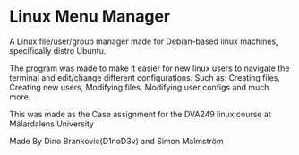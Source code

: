# Linux Menu Manager

A Linux file/user/group manager made for Debian-based linux machines, specifically distro Ubuntu.

The program was made to make it easier for new linux users to navigate the terminal and edit/change different configurations.
Such as: Creating files, Creating new users, Modifying files, Modifying user configs and much more.

This was made as the Case assignment for the DVA249 linux course at Mälardalens University

Made By Dino Brankovic(D1noD3v) and Simon Malmström
